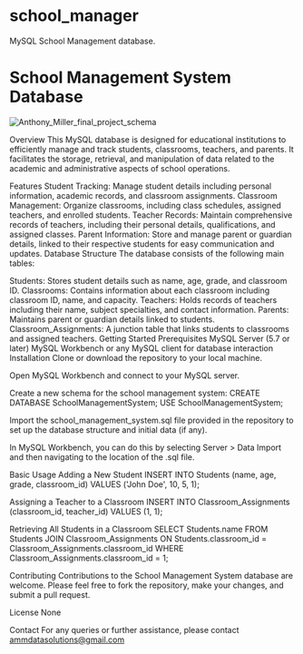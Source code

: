 # school_manager
MySQL School Management database. 

# School Management System Database
![Anthony_Miller_final_project_schema](https://github.com/AnthonyMMiller/school_manager/assets/39473837/a4b4081f-3b2a-4bc0-8b94-8b771396c70f)

Overview
This MySQL database is designed for educational institutions to efficiently manage and track students, classrooms, teachers, and parents. It facilitates the storage, retrieval, and manipulation of data related to the academic and administrative aspects of school operations.

Features
Student Tracking: Manage student details including personal information, academic records, and classroom assignments.
Classroom Management: Organize classrooms, including class schedules, assigned teachers, and enrolled students.
Teacher Records: Maintain comprehensive records of teachers, including their personal details, qualifications, and assigned classes.
Parent Information: Store and manage parent or guardian details, linked to their respective students for easy communication and updates.
Database Structure
The database consists of the following main tables:

Students: Stores student details such as name, age, grade, and classroom ID.
Classrooms: Contains information about each classroom including classroom ID, name, and capacity.
Teachers: Holds records of teachers including their name, subject specialties, and contact information.
Parents: Maintains parent or guardian details linked to students.
Classroom_Assignments: A junction table that links students to classrooms and assigned teachers.
Getting Started
Prerequisites
MySQL Server (5.7 or later)
MySQL Workbench or any MySQL client for database interaction
Installation
Clone or download the repository to your local machine.

Open MySQL Workbench and connect to your MySQL server.

Create a new schema for the school management system:
CREATE DATABASE SchoolManagementSystem;
USE SchoolManagementSystem;

Import the school_management_system.sql file provided in the repository to set up the database structure and initial data (if any).

In MySQL Workbench, you can do this by selecting Server > Data Import and then navigating to the location of the .sql file.

Basic Usage
Adding a New Student
INSERT INTO Students (name, age, grade, classroom_id) VALUES ('John Doe', 10, 5, 1);

Assigning a Teacher to a Classroom
INSERT INTO Classroom_Assignments (classroom_id, teacher_id) VALUES (1, 1);

Retrieving All Students in a Classroom
SELECT Students.name FROM Students
JOIN Classroom_Assignments ON Students.classroom_id = Classroom_Assignments.classroom_id
WHERE Classroom_Assignments.classroom_id = 1;

Contributing
Contributions to the School Management System database are welcome. Please feel free to fork the repository, make your changes, and submit a pull request.

License
None

Contact
For any queries or further assistance, please contact ammdatasolutions@gmail.com

